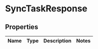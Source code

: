 
# SyncTaskResponse

## Properties
Name | Type | Description | Notes
------------ | ------------- | ------------- | -------------



